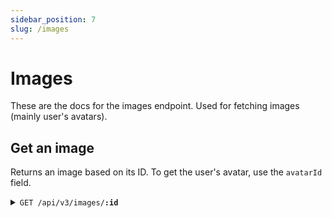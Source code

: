 ```yaml
---
sidebar_position: 7
slug: /images
---
```


# Images

These are the docs for the images endpoint. Used for fetching images (mainly user's avatars).

## Get an image

Returns an image based on its ID. To get the user's avatar, use the `avatarId` field.

<details>
    <summary><code>GET /api/v3/images/<b>:id</b></code></summary>

    ##### Response

    The image.
</details>